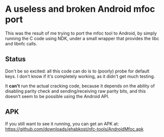 A useless and broken Android mfoc port
======================================

This was the result of me trying to port the mfoc tool to Android, by simply running the C code using NDK, under a small wrapper that provides the libc and libnfc calls.

Status
------

Don't be so excited: all this code can do is to (poorly) probe for default keys. I don't know if it's completely working, as it didn't get much testing.

It **can't** run the actual cracking code, because it depends on the ability of disabling parity check and sending/receiving raw parity bits, and this doesn't seem to be possible using the Android API.


APK
---

If you still want to see it running, you can get an APK at:
https://github.com/downloads/ehabkost/nfc-tools/AndroidMfoc.apk
